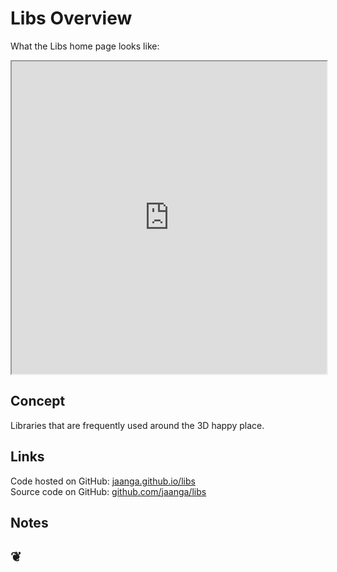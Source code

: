 Libs Overview
=============

What the Libs home page looks like:	
<iframe src="http://jaanga.github.io/libs/" width=100% height=500px></iframe>
	
## Concept
Libraries that are frequently used around the 3D happy place.

## Links

Code hosted on GitHub: <a href="http://jaanga.github.io/libs/" target="_blank">jaanga.github.io/libs</a>  
Source code on GitHub: <a href="https://github.com/jaanga/libs/" target="_blank">github.com/jaanga/libs</a>

## Notes

		

<h2>&#x2766;</h2>




